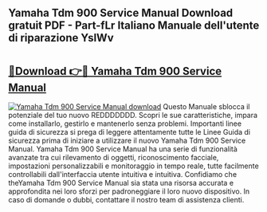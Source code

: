 ## Yamaha Tdm 900 Service Manual Download gratuit PDF - Part-fLr Italiano Manuale dell'utente di riparazione YslWv

# <h2><a href="http://dfddpv.blite.top/?on=Yamaha+Tdm+900+Service+Manual">🔗Download 👉🔴 Yamaha Tdm 900 Service Manual</a></h2>

[![Yamaha Tdm 900 Service Manual download](https://i.imgur.com/lujVjoI.png)](http://dfddpv.blite.top/?on=Yamaha+Tdm+900+Service+Manual)
Questo Manuale sblocca il potenziale del tuo nuovo REDDDDDDD. Scopri le sue caratteristiche, impara come installarlo, gestirlo e mantenerlo senza problemi. Importanti linee guida di sicurezza si prega di leggere attentamente tutte le Linee Guida di sicurezza prima di iniziare a utilizzare il nuovo Yamaha Tdm 900 Service Manual. Yamaha Tdm 900 Service Manual ha una serie di funzionalità avanzate tra cui rilevamento di oggetti, riconoscimento facciale, impostazioni personalizzabili e monitoraggio in tempo reale, tutte facilmente controllabili dall'interfaccia utente intuitiva e intuitiva. Confidiamo che theYamaha Tdm 900 Service Manual sia stata una risorsa accurata e approfondita nei loro sforzi per padroneggiare il loro nuovo dispositivo. In caso di domande o dubbi, contattare il nostro team di assistenza clienti.
